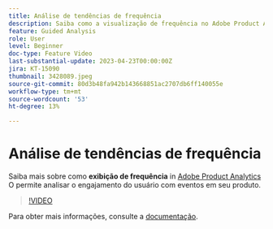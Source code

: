 ```yaml
---
title: Análise de tendências de frequência
description: Saiba como a visualização de frequência no Adobe Product Analytics permite analisar o engajamento do usuário com eventos em seu produto.
feature: Guided Analysis
role: User
level: Beginner
doc-type: Feature Video
last-substantial-update: 2023-04-23T00:00:00Z
jira: KT-15090
thumbnail: 3428089.jpeg
source-git-commit: 80d3b48fa942b143668851ac2707db6ff140055e
workflow-type: tm+mt
source-wordcount: '53'
ht-degree: 13%

---
```


# Análise de tendências de frequência

Saiba mais sobre como **exibição de frequência** in [Adobe Product Analytics](../../adobe-product-analytics/adobe-product-analytics-overview.md) O permite analisar o engajamento do usuário com eventos em seu produto.

>[!VIDEO](https://video.tv.adobe.com/v/3428089/?learn=on)

Para obter mais informações, consulte a [documentação](https://experienceleague.adobe.com/en/docs/analytics-platform/using/guided-analysis/trends/frequency).

